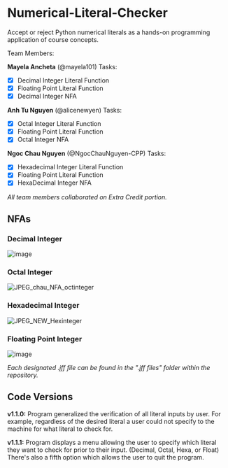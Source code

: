 # Numerical-Literal-Checker
Accept or reject Python numerical literals as a hands-on programming application of course concepts.

Team Members:

**Mayela Ancheta** (@mayela101) 
Tasks:
- [x] Decimal Integer Literal Function
- [x] Floating Point Literal Function
- [x] Decimal Integer NFA

**Anh Tu Nguyen** (@alicenewyen) 
Tasks: 
- [x] Octal Integer Literal Function
- [x] Floating Point Literal Function
- [x] Octal Integer NFA

**Ngoc Chau Nguyen** (@NgocChauNguyen-CPP) 
Tasks:
- [x] Hexadecimal Integer Literal Function
- [x] Floating Point Literal Function
- [x] HexaDecimal Integer NFA

_*All team members collaborated on Extra Credit portion.*_

## NFAs

### Decimal Integer
![image](https://github.com/mayela101/Numerical-Literal-Checker/assets/113002207/e43d579e-6667-4d48-9a68-026e549ed307)

### Octal Integer
![JPEG_chau_NFA_octinteger](https://github.com/mayela101/Numerical-Literal-Checker/assets/143152721/95b4e666-f194-406b-b836-4dc431d87988)

### Hexadecimal Integer
![JPEG_NEW_Hexinteger](https://github.com/mayela101/Numerical-Literal-Checker/assets/143152721/a56c49b4-3e73-4353-9f07-0e76337d0366)

### Floating Point Integer
![image](https://github.com/mayela101/Numerical-Literal-Checker/assets/113002207/be5b1c2a-e054-4149-a6d6-bf960906039e)


_Each designated .jff file can be found in the ".jff files" folder within the repository._

## Code Versions
**v1.1.0:** Program generalized the verification of all literal inputs by user.
For example, regardless of the desired literal a user could not specify to the machine for what literal to check for.

**v1.1.1:** Program displays a menu allowing the user to specify which literal they want to check for prior to their input.
(Decimal, Octal, Hexa, or Float)
There's also a fifth option which allows the user to quit the program.
